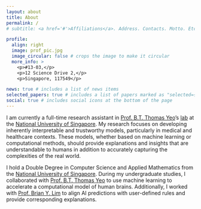 ```yaml
---
layout: about
title: About
permalink: /
# subtitle: <a href='#'>Affiliations</a>. Address. Contacts. Motto. Etc.

profile:
  align: right
  image: prof_pic.jpg
  image_circular: false # crops the image to make it circular
  more_info: >
    <p>#13-03,</p>
    <p>12 Science Drive 2,</p>
    <p>Singapore, 117549</p>

news: true # includes a list of news items
selected_papers: true # includes a list of papers marked as "selected={true}"
social: true # includes social icons at the bottom of the page
---
```


I am currently a full-time research assistant in [Prof. B.T. Thomas Yeo](https://scholar.google.com/citations?user=BOUzsU8AAAAJ)’s [lab](https://sites.google.com/view/yeolab) at the [National University of Singapore](https://nus.edu.sg/). My research focuses on developing inherently interpretable and trustworthy models, particularly in medical and healthcare contexts. These models, whether based on machine learning or computational methods, should provide explanations and insights that are understandable to humans in addition to accurately capturing the complexities of the real world.

I hold a Double Degree in Computer Science and Applied Mathematics from the [National University of Singapore](https://nus.edu.sg/). During my undergraduate studies, I collaborated with [Prof. B.T. Thomas Yeo](https://scholar.google.com/citations?user=BOUzsU8AAAAJ) to use machine learning to accelerate a computational model of human brains. Additionally, I worked with [Prof. Brian Y. Lim](https://scholar.google.com/citations?user=_bza0AoAAAAJ) to align AI predictions with user-defined rules and provide corresponding explanations.
